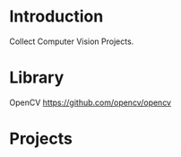 # Introduction
Collect Computer Vision Projects.
# Library
OpenCV https://github.com/opencv/opencv
# Projects
